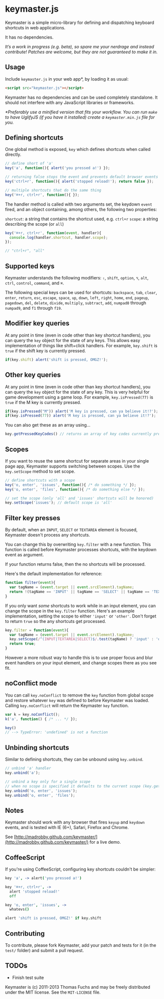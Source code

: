# keymaster.js

Keymaster is a simple micro-library for defining and
dispatching keyboard shortcuts in web applications.

It has no dependencies.

*It’s a work in progress (e.g. beta), so spare me your nerdrage and instead
contribute! Patches are welcome, but they are not guaranteed to make
it in.*

## Usage

Include `keymaster.js` in your web app*, by loading it as usual:

```html
<script src="keymaster.js"></script>
```

Keymaster has no dependencies and can be used completely standalone.
It should not interfere with any JavaScript libraries or frameworks.

_*Preferably use a minified version that fits your workflow. You can
run `make` to have UglifyJS (if you have it installed) create a
`keymaster.min.js` file for you._

## Defining shortcuts

One global method is exposed, `key` which defines shortcuts when
called directly.

```javascript
// define short of 'a'
key('a', function(){ alert('you pressed a!') });

// returning false stops the event and prevents default browser events
key('ctrl+r', function(){ alert('stopped reload!'); return false });

// multiple shortcuts that do the same thing
key('⌘+r, ctrl+r', function(){ });
```

The handler method is called with two arguments set, the keydown `event` fired, and
an object containing, among others, the following two properties:

`shortcut`: a string that contains the shortcut used, e.g. `ctrl+r`
`scope`: a string describing the scope (or `all`)

```javascript
key('⌘+r, ctrl+r', function(event, handler){
  console.log(handler.shortcut, handler.scope);
});

// "ctrl+r", "all"
```


## Supported keys

Keymaster understands the following modifiers:
`⇧`, `shift`, `option`, `⌥`, `alt`, `ctrl`, `control`, `command`, and `⌘`.

The following special keys can be used for shortcuts:
`backspace`, `tab`, `clear`, `enter`, `return`, `esc`, `escape`, `space`,
`up`, `down`, `left`, `right`, `home`, `end`, `pageup`, `pagedown`, `del`, `delete`,
`divide`, `multiply`, `subtract`, `add`, `numpad0` through `numpad9`,
and `f1` through `f19`.


## Modifier key queries

At any point in time (even in code other than key shortcut handlers),
you can query the `key` object for the state of any keys. This
allows easy implementation of things like shift+click handlers. For example,
`key.shift` is `true` if the shift key is currently pressed.

```javascript
if(key.shift) alert('shift is pressed, OMGZ!');
```


## Other key queries

At any point in time (even in code other than key shortcut handlers),
you can query the `key` object for the state of any key. This
is very helpful for game development using a game loop. For example,
`key.isPressed(77)` is `true` if the M key is currently pressed.

```javascript
if(key.isPressed("M")) alert('M key is pressed, can ya believe it!?');
if(key.isPressed(77)) alert('M key is pressed, can ya believe it!?');
```

You can also get these as an array using...
```javascript
key.getPressedKeyCodes() // returns an array of key codes currently pressed
```


## Scopes

If you want to reuse the same shortcut for separate areas in your single page app,
Keymaster supports switching between scopes. Use the `key.setScope` method to set scope.

```javascript
// define shortcuts with a scope
key('o, enter', 'issues', function(){ /* do something */ });
key('o, enter', 'files', function(){ /* do something else */ });

// set the scope (only 'all' and 'issues' shortcuts will be honored)
key.setScope('issues'); // default scope is 'all'
```


## Filter key presses

By default, when an `INPUT`, `SELECT` or `TEXTAREA` element is focused, Keymaster doesn't process any shortcuts.

You can change this by overwriting `key.filter` with a new function. This function is called before
Keymaster processes shortcuts, with the keydown event as argument.

If your function returns false, then the no shortcuts will be processed.

Here's the default implementation for reference:

```javascript
function filter(event){
  var tagName = (event.target || event.srcElement).tagName;
  return !(tagName == 'INPUT' || tagName == 'SELECT' || tagName == 'TEXTAREA');
}
```

If you only want _some_ shortcuts to work while in an input element, you can change the scope in the
`key.filter` function. Here's an example implementation, setting the scope to either `'input'` or `'other'`.
Don't forget to return `true` so the any shortcuts get processed.

```javascript
key.filter = function(event){
  var tagName = (event.target || event.srcElement).tagName;
  key.setScope(/^(INPUT|TEXTAREA|SELECT)$/.test(tagName) ? 'input' : 'other');
  return true;
}
```

However a more robust way to handle this is to use proper
focus and blur event handlers on your input element, and change scopes there as you see fit.


## noConflict mode

You can call ```key.noConflict``` to remove the ```key``` function from global scope and restore whatever ```key``` was defined to before Keymaster was loaded. Calling ```key.noConflict``` will return the Keymaster ```key``` function.

```javascript
var k = key.noConflict();
k('a', function() { /* ... */ });

key()
// --> TypeError: 'undefined' is not a function
```


## Unbinding shortcuts

Similar to defining shortcuts, they can be unbound using `key.unbind`.

```javascript
// unbind 'a' handler
key.unbind('a');

// unbind a key only for a single scope
// when no scope is specified it defaults to the current scope (key.getScope())
key.unbind('o, enter', 'issues');
key.unbind('o, enter', 'files');
```


## Notes

Keymaster should work with any browser that fires `keyup` and `keydown` events,
and is tested with IE (6+), Safari, Firefox and Chrome.

See [http://madrobby.github.com/keymaster/](http://madrobby.github.com/keymaster/) for a live demo.


## CoffeeScript

If you're using CoffeeScript, configuring key shortcuts couldn't be simpler:

```coffeescript
key 'a', -> alert('you pressed a!')

key '⌘+r, ctrl+r', ->
  alert 'stopped reload!'
  off

key 'o, enter', 'issues', ->
  whatevs()

alert 'shift is pressed, OMGZ!' if key.shift
```


## Contributing

To contribute, please fork Keymaster, add your patch and tests for it (in the `test/` folder) and
submit a pull request.

## TODOs

* Finish test suite

Keymaster is (c) 2011-2013 Thomas Fuchs and may be freely distributed under the MIT license.
See the `MIT-LICENSE` file.
